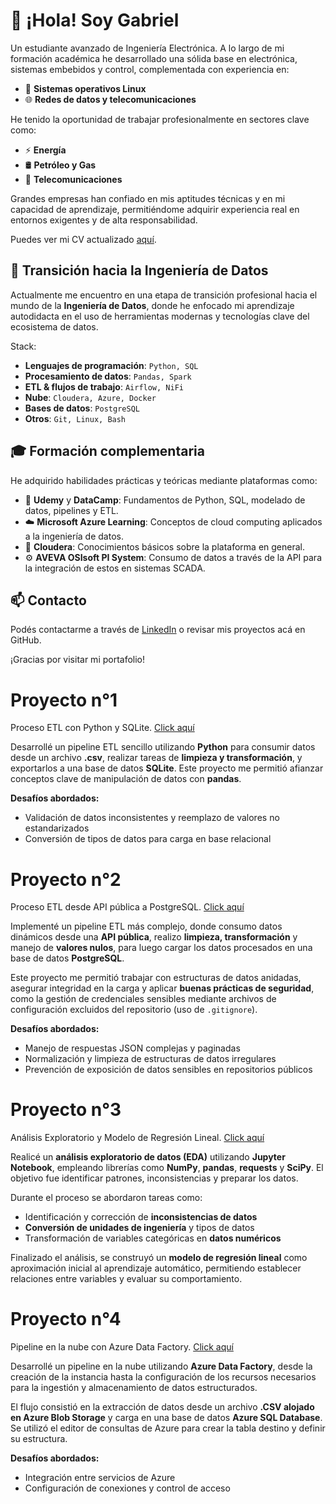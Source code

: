 # 👋 ¡Hola! Soy Gabriel

Un estudiante avanzado de Ingeniería Electrónica. A lo largo de mi formación académica he desarrollado una sólida base en electrónica, sistemas embebidos y control, complementada con experiencia en:

- 🐧 **Sistemas operativos Linux**
- 🌐 **Redes de datos y telecomunicaciones**

He tenido la oportunidad de trabajar profesionalmente en sectores clave como:

- ⚡ **Energía**
- 🛢️ **Petróleo y Gas**
- 📡 **Telecomunicaciones**

Grandes empresas han confiado en mis aptitudes técnicas y en mi capacidad de aprendizaje, permitiéndome adquirir experiencia real en entornos exigentes y de alta responsabilidad.

Puedes ver mi CV actualizado [aquí](https://drive.google.com/file/d/1A4DfP_m6mVv7Wqqt68NNqIYuX1zJpULd/view?usp=sharing).

## 🚀 Transición hacia la Ingeniería de Datos

Actualmente me encuentro en una etapa de transición profesional hacia el mundo de la **Ingeniería de Datos**, donde he enfocado mi aprendizaje autodidacta en el uso de herramientas modernas y tecnologías clave del ecosistema de datos.

Stack:

- **Lenguajes de programación**: `Python, SQL`  
- **Procesamiento de datos**: `Pandas, Spark`  
- **ETL & flujos de trabajo**: `Airflow, NiFi`  
- **Nube**: `Cloudera, Azure, Docker`  
- **Bases de datos**: `PostgreSQL`  
- **Otros**: `Git, Linux, Bash`  

## 🎓 Formación complementaria

He adquirido habilidades prácticas y teóricas mediante plataformas como:

- 📘 **Udemy** y **DataCamp**: Fundamentos de Python, SQL, modelado de datos, pipelines y ETL.
- ☁️ **Microsoft Azure Learning**: Conceptos de cloud computing aplicados a la ingeniería de datos.
- 🧠 **Cloudera**: Conocimientos básicos sobre la plataforma en general.
- ⚙️ **AVEVA OSIsoft PI System**: Consumo de datos a través de la API para la integración de estos en sistemas SCADA.

## 📫 Contacto

Podés contactarme a través de [LinkedIn](https://linkedin.com/in/gabriel-ulloa-saavedra/) o revisar mis proyectos acá en GitHub.

¡Gracias por visitar mi portafolio!

# Proyecto n°1

Proceso ETL con Python y SQLite. [Click aquí](https://github.com/ulloa-g/etl_csv_to_sql)

Desarrollé un pipeline ETL sencillo utilizando **Python** para consumir datos desde un archivo **.csv**, realizar tareas de **limpieza y transformación**, y exportarlos a una base de datos **SQLite**. Este proyecto me permitió afianzar conceptos clave de manipulación de datos con **pandas**.

**Desafíos abordados:** 
- Validación de datos inconsistentes y reemplazo de valores no estandarizados
- Conversión de tipos de datos para carga en base relacional

# Proyecto n°2

Proceso ETL desde API pública a PostgreSQL. [Click aquí](https://github.com/ulloa-g/etl_api_to_sql)

Implementé un pipeline ETL más complejo, donde consumo datos dinámicos desde una **API pública**, realizo **limpieza, transformación** y manejo de **valores nulos**, para luego cargar los datos procesados en una base de datos **PostgreSQL**.

Este proyecto me permitió trabajar con estructuras de datos anidadas, asegurar integridad en la carga y aplicar **buenas prácticas de seguridad**, como la gestión de credenciales sensibles mediante archivos de configuración excluidos del repositorio (uso de `.gitignore`).

**Desafíos abordados:**
- Manejo de respuestas JSON complejas y paginadas
- Normalización y limpieza de estructuras de datos irregulares
- Prevención de exposición de datos sensibles en repositorios públicos

# Proyecto n°3

Análisis Exploratorio y Modelo de Regresión Lineal. [Click aquí](https://github.com/ulloa-g/exploratory_data_analysis)

Realicé un **análisis exploratorio de datos (EDA)** utilizando **Jupyter Notebook**, empleando librerías como **NumPy**, **pandas**, **requests** y **SciPy**. El objetivo fue identificar patrones, inconsistencias y preparar los datos.

Durante el proceso se abordaron tareas como:
- Identificación y corrección de **inconsistencias de datos**
- **Conversión de unidades de ingeniería** y tipos de datos
- Transformación de variables categóricas en **datos numéricos**

Finalizado el análisis, se construyó un **modelo de regresión lineal** como aproximación inicial al aprendizaje automático, permitiendo establecer relaciones entre variables y evaluar su comportamiento.

# Proyecto n°4

Pipeline en la nube con Azure Data Factory. [Click aquí](https://github.com/ulloa-g/azure_datafactory)

Desarrollé un pipeline en la nube utilizando **Azure Data Factory**, desde la creación de la instancia hasta la configuración de los recursos necesarios para la ingestión y almacenamiento de datos estructurados.

El flujo consistió en la extracción de datos desde un archivo **.CSV alojado en Azure Blob Storage** y carga en una base de datos **Azure SQL Database**. Se utilizó el editor de consultas de Azure para crear la tabla destino y definir su estructura.


**Desafíos abordados:**
- Integración entre servicios de Azure
- Configuración de conexiones y control de acceso

